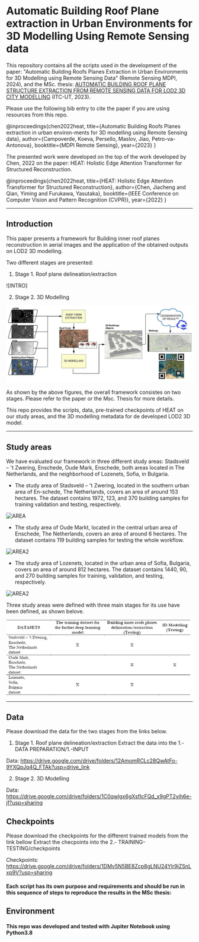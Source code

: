 # **Automatic Building Roof Plane extraction in Urban Environments for 3D Modelling Using Remote Sensing data**

 This repository contains all the  scripts used in the development of the paper: "Automatic Building Roofs Planes Extraction in Urban Environments for 3D Modelling using Remote Sensing Data" (Remote Sensing MDPI, 2024), and the MSc. thesis: [AUTOMATIC BUILDING ROOF PLANE STRUCTURE EXTRACTION FROM REMOTE SENSING DATA FOR LOD2 3D CITY MODELLING](http://essay.utwente.nl/96138/) (ITC-UT, 2023).

Please use the following bib entry to cite the paper if you are using resources from this repo.

@inproceedings{chen2022heat,
        title={Automatic Building Roofs Planes extraction in urban environ-ments for 3D modelling using Remote Sensing data},
        author={Campoverde, Koeva, Persello, Maslov, Jiao, Petro-va-Antonova},
        booktitle={MDPI Remote Sensing},
        year={2023}
} 


 The presented work were developed on the top of the work developed by Chen, 2022 on the paper: HEAT: Holistic Edge Attention Transformer for Structured Reconstruction.

 @inproceedings{chen2022heat,
     title={HEAT: Holistic Edge Attention Transformer for Structured Reconstruction},
     author={Chen, Jiacheng and Qian, Yiming and Furukawa, Yasutaka},
     booktitle={IEEE Conference on Computer Vision and Pattern Recognition (CVPR)},
     year={2022}
} 

---
## **Introduction**

This paper presents a framework for Building inner roof planes reconstruction in aerial images and the application of the obtained outputs on LOD2 3D modelling.

Two different stages are presented:

1) Stage 1. Roof plane delineation/extraction


![INTRO]   

2) Stage 2. 3D Modelling

![INTRO2](./5.-PLOTS/Intro2.jpeg)

As shown by the above figures, the overall framework consistes on two stages. Please refer to the paper or the Msc. Thesis for more details.

This repo provides the scripts, data, pre-trained checkpoints of HEAT on our study areas, and the 3D modelling metadata for de developed LOD2 3D model.



---
## **Study areas**

We have evaluated our framework in three different study areas: Stadsveld – 't Zwering, Enschede, Oude Mark, Enschede, both areas located in The Netherlands, and the neighborhood of Lozenets, Sofia, in Bulgaria. 

- The study area of Stadsveld – 't Zwering, located in the southern urban area of En-schede, The Netherlands, covers an area of around 153 hectares. The dataset contains 1972, 123, and 370 building samples for training validation and testing, respectively.

![AREA](./5.-PLOTS/studyarea1.jpg)

- The study area of Oude Markt, located in the central urban area of Enschede, The Netherlands, covers an area of around 6 hectares. The dataset contains 119 building samples for testing the whole workflow. 

![AREA2](./5.-PLOTS/studyarea2.jpg)

- The study area of Lozenets, located in the urban area of Sofia, Bulgaria, covers an area of around 812 hectares. The dataset contains 1440, 90, and 270 building samples for training, validation, and testing, respectively.

![AREA2](./5.-PLOTS/studyarea3.jpg)

Three study areas were defined with three main stages for its use have been defined, as shown belove.

![SPLIT](./5.-PLOTS/DatasetSplit.jpg)

---
## **Data**
Please download the data for the two stages from the links below. 

1) Stage 1. Roof plane delineation/extraction
Extract the data into the 1.- DATA PREPARATION/1.-INPUT

Data: https://drive.google.com/drive/folders/12AmomRCLc28QwAtFo-9YXQpJq4Q_FTAk?usp=drive_link


2) Stage 2. 3D Modelling

Data: https://drive.google.com/drive/folders/1C0qwlgx6gXsfIcFQd_x9gPT2yih6e-jf?usp=sharing

## **Checkpoints**
Please download the checkpoints for the different trained models from the link bellow
Extract the checpoints into the 2.- TRAINING-TESTING/checkpoints


Checkpoints: https://drive.google.com/drive/folders/1DMv5N5BE8Zcp8gLNU24Ylr9jZSnLxp9V?usp=sharing





#### Each script has its own purpose and requirements and should be run in this sequence of steps to reproduce the results in the MSc thesis:

## **Environment**

#### This repo was developed and tested with Jupiter Notebook using Python3.8
